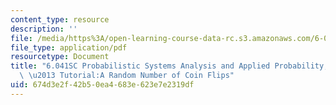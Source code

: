 ```yaml
---
content_type: resource
description: ''
file: /media/https%3A/open-learning-course-data-rc.s3.amazonaws.com/6-041sc-probabilistic-systems-analysis-and-applied-probability-fall-2013/674d3e2f42b50ea4683e623e7e2319df_MIT6_041SCF13_Random_Number_of_Coin_Flipstake_300k.pdf
file_type: application/pdf
resourcetype: Document
title: "6.041SC Probabilistic Systems Analysis and Applied Probability, Fall 2013Transcript\
  \ \u2013 Tutorial:A Random Number of Coin Flips"
uid: 674d3e2f-42b5-0ea4-683e-623e7e2319df
---
```

